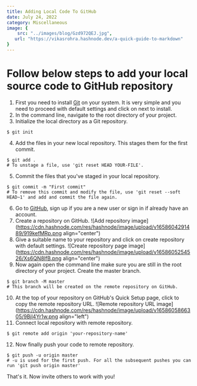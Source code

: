 ```yaml
---
title: Adding Local Code To GitHub
date: July 24, 2022
category: Miscellaneous
image: {
	src: "../images/blog/Gzd972QEJ.jpg",
   url: "https://vikasrohra.hashnode.dev/a-quick-guide-to-markdown"
}
---
```


# Follow below steps to add your local source code to GitHub repository

1. First you need to install [Git](https://git-scm.com/) on your system. It is very simple and you need to proceed with default settings and click on next to install.
2. In the command line, navigate to the root directory of your project.
3. Initialize the local directory as a Git repository.

```
$ git init
```

4. Add the files in your new local repository. This stages them for the first commit.

```
$ git add .
# To unstage a file, use 'git reset HEAD YOUR-FILE'.
```

5. Commit the files that you've staged in your local repository.

```
$ git commit -m "First commit"
# To remove this commit and modify the file, use 'git reset --soft HEAD~1' and add and commit the file again.
```

6. Go to [GitHub](https://github.com), sign up if you are a new user or sign in if already have an account.
7. Create a repository on GitHub.
   ![Add repository image](https://cdn.hashnode.com/res/hashnode/image/upload/v1658604291489/919kefMRp.png align="center")
8. Give a suitable name to your repository and click on create repository with default settings.
   ![Create repository page image](https://cdn.hashnode.com/res/hashnode/image/upload/v1658605254526/Xs6QN8lfB.png align="center")
9. Now again open the command line make sure you are still in the root directory of your project. Create the master branch.

```
$ git branch -M master
# This branch will be created on the remote repository on GitHub.
```

10. At the top of your repository on GitHub's Quick Setup page, click to copy the remote repository URL.
    ![Remote repository URL image](https://cdn.hashnode.com/res/hashnode/image/upload/v1658605866305/9Bjl4Yr1w.png align="left")
11. Connect local repository with remote repository.

```
$ git remote add origin 'your-repository-name'
```

12. Now finally push your code to remote repository.

```
$ git push -u origin master
# -u is used for the first push. For all the subsequent pushes you can run 'git push origin master'
```

That's it. Now invite others to work with you!
